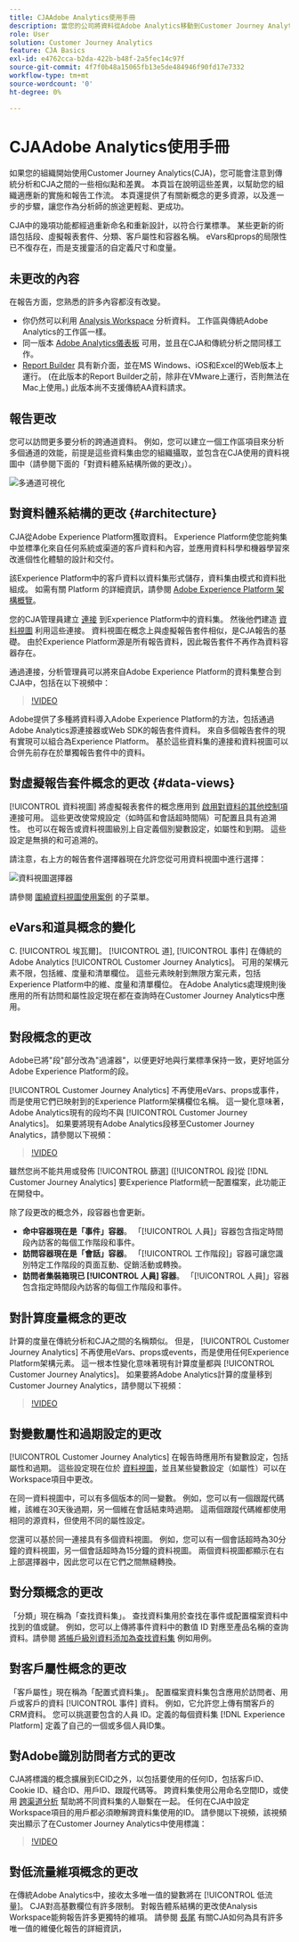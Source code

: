 ```yaml
---
title: CJAAdobe Analytics使用手冊
description: 當您的公司將資料從Adobe Analytics移動到Customer Journey Analytics時，從用戶的角度考慮什麼
role: User
solution: Customer Journey Analytics
feature: CJA Basics
exl-id: e4762cca-b2da-422b-b48f-2a5fec14c97f
source-git-commit: 4f7f0b48a15065fb13e5de484946f90fd17e7332
workflow-type: tm+mt
source-wordcount: '0'
ht-degree: 0%

---
```


# CJAAdobe Analytics使用手冊

如果您的組織開始使用Customer Journey Analytics(CJA)，您可能會注意到傳統分析和CJA之間的一些相似點和差異。 本頁旨在說明這些差異，以幫助您的組織適應新的實施和報告工作流。 本頁還提供了有關新概念的更多資源，以及進一步的步驟，讓您作為分析師的旅途更輕鬆、更成功。

CJA中的幾項功能都經過重新命名和重新設計，以符合行業標準。 某些更新的術語包括段、虛擬報表套件、分類、客戶屬性和容器名稱。 eVars和props的局限性已不復存在，而是支援靈活的自定義尺寸和度量。

## 未更改的內容

在報告方面，您熟悉的許多內容都沒有改變。

* 你仍然可以利用 [Analysis Workspace](/help/analysis-workspace/home.md) 分析資料。 工作區與傳統Adobe Analytics的工作區一樣。
* 同一版本 [Adobe Analytics儀表板](/help/mobile-app/home.md) 可用，並且在CJA和傳統分析之間同樣工作。
* [Report Builder](/help/report-builder/report-buider-overview.md) 具有新介面，並在MS Windows、iOS和Excel的Web版本上運行。 (在此版本的Report Builder之前，除非在VMware上運行，否則無法在Mac上使用。) 此版本尚不支援傳統AA資料請求。

## 報告更改

您可以訪問更多要分析的跨通道資料。 例如，您可以建立一個工作區項目來分析多個通道的效能，前提是這些資料集由您的組織攝取，並包含在CJA使用的資料視圖中（請參閱下面的「對資料體系結構所做的更改」）。

![多通道可視化](assets/cross-channel.png)

## 對資料體系結構的更改 {#architecture}

CJA從Adobe Experience Platform獲取資料。 Experience Platform使您能夠集中並標準化來自任何系統或渠道的客戶資料和內容，並應用資料科學和機器學習來改進個性化體驗的設計和交付。

該Experience Platform中的客戶資料以資料集形式儲存，資料集由模式和資料批組成。 如需有關 Platform 的詳細資訊，請參閱 [Adobe Experience Platform 架構概覽](https://experienceleague.adobe.com/docs/platform-learn/tutorials/intro-to-platform/basic-architecture.html?lang=en)。

您的CJA管理員建立 [連接](/help/connections/create-connection.md) 到Experience Platform中的資料集。 然後他們建造 [資料視圖](/help/data-views/data-views.md) 利用這些連接。 資料視圖在概念上與虛擬報告套件相似，是CJA報告的基礎。 由於Experience Platform源是所有報告資料，因此報告套件不再作為資料容器存在。

通過連接，分析管理員可以將來自Adobe Experience Platform的資料集整合到CJA中，包括在以下視頻中：

>[!VIDEO](https://video.tv.adobe.com/v/35111/?quality=12)

Adobe提供了多種將資料導入Adobe Experience Platform的方法，包括通過Adobe Analytics源連接器或Web SDK的報告套件資料。 來自多個報告套件的現有實現可以組合為Experience Platform。 基於這些資料集的連接和資料視圖可以合併先前存在於單獨報告套件中的資料。

## 對虛擬報告套件概念的更改 {#data-views}

[!UICONTROL 資料視圖] 將虛擬報表套件的概念應用到 [啟用對資料的其他控制項](/help/data-views/create-dataview.md) 連接可用。 這些更改使常規設定（如時區和會話超時間隔）可配置且具有追溯性。 也可以在報告或資料視圖級別上自定義個別變數設定，如屬性和到期。 這些設定是無損的和可追溯的。

請注意，右上方的報告套件選擇器現在允許您從可用資料視圖中進行選擇：

![資料視圖選擇器](assets/data-views.png)

請參閱 [圍繞資料視圖使用案例](/help/data-views/data-views-usecases.md) 的子菜單。

## eVars和道具概念的變化

C. [!UICONTROL 埃瓦爾]。 [!UICONTROL 道], [!UICONTROL 事件] 在傳統的Adobe Analytics [!UICONTROL Customer Journey Analytics]。 可用的架構元素不限，包括維、度量和清單欄位。 這些元素映射到無限方案元素，包括Experience Platform中的維、度量和清單欄位。 在Adobe Analytics處理規則後應用的所有訪問和屬性設定現在都在查詢時在Customer Journey Analytics中應用。

## 對段概念的更改

Adobe已將&quot;段&quot;部分改為&quot;過濾器&quot;，以便更好地與行業標準保持一致，更好地區分Adobe Experience Platform的段。

[!UICONTROL Customer Journey Analytics] 不再使用eVars、props或事件，而是使用它們已映射到的Experience Platform架構欄位名稱。 這一變化意味著，Adobe Analytics現有的段均不與 [!UICONTROL Customer Journey Analytics]。 如果要將現有Adobe Analytics段移至Customer Journey Analytics，請參閱以下視頻：

>[!VIDEO](https://video.tv.adobe.com/v/31982/?quality=12)

雖然您尚不能共用或發佈 [!UICONTROL 篩選] ([!UICONTROL 段]從 [!DNL Customer Journey Analytics] 要Experience Platform統一配置檔案，此功能正在開發中。

除了段更改的概念外，段容器也會更新。

* **命中容器現在是「事件」容器**。 「[!UICONTROL 人員]」容器包含指定時間段內訪客的每個工作階段和事件。
* **訪問容器現在是「會話」容器**。 「[!UICONTROL 工作階段]」容器可讓您識別特定工作階段的頁面互動、促銷活動或轉換。
* **訪問者集裝箱現已 [!UICONTROL 人員] 容器**。 「[!UICONTROL 人員]」容器包含指定時間段內訪客的每個工作階段和事件。

## 對計算度量概念的更改

計算的度量在傳統分析和CJA之間的名稱類似。 但是， [!UICONTROL Customer Journey Analytics] 不再使用eVars、props或events，而是使用任何Experience Platform架構元素。 這一根本性變化意味著現有計算度量都與 [!UICONTROL Customer Journey Analytics]。 如果要將Adobe Analytics計算的度量移到Customer Journey Analytics，請參閱以下視頻：

>[!VIDEO](https://video.tv.adobe.com/v/31788/?quality=12)

## 對變數屬性和過期設定的更改

[!UICONTROL Customer Journey Analytics] 在報告時應用所有變數設定，包括屬性和過期。 這些設定現在位於 [資料視圖](/help/data-views/component-settings/persistence.md)，並且某些變數設定（如屬性）可以在Workspace項目中更改。

在同一資料視圖中，可以有多個版本的同一變數。 例如，您可以有一個跟蹤代碼維，該維在30天後過期，另一個維在會話結束時過期。 這兩個跟蹤代碼維都使用相同的源資料，但使用不同的屬性設定。

您還可以基於同一連接具有多個資料視圖。 例如，您可以有一個會話超時為30分鐘的資料視圖，另一個會話超時為15分鐘的資料視圖。 兩個資料視圖都顯示在右上部選擇器中，因此您可以在它們之間無縫轉換。

## 對分類概念的更改

「分類」現在稱為「查找資料集」。 查找資料集用於查找在事件或配置檔案資料中找到的值或鍵。 例如，您可以上傳將事件資料中的數值 ID 對應至產品名稱的查詢資料。請參閱 [將帳戶級別資料添加為查找資料集](/help/use-cases/b2b.md) 例如用例。

## 對客戶屬性概念的更改

「客戶屬性」現在稱為「配置式資料集」。 配置檔案資料集包含應用於訪問者、用戶或客戶的資料 [!UICONTROL 事件] 資料。 例如，它允許您上傳有關客戶的CRM資料。 您可以挑選要包含的人員 ID。定義的每個資料集 [!DNL Experience Platform] 定義了自己的一個或多個人員ID集。

## 對Adobe識別訪問者方式的更改

CJA將標識的概念擴展到ECID之外，以包括要使用的任何ID，包括客戶ID、Cookie ID、縫合ID、用戶ID、跟蹤代碼等。 跨資料集使用公用命名空間ID，或使用 [跨渠道分析](/help/connections/cca/overview.md) 幫助將不同資料集的人聯繫在一起。 任何在CJA中設定Workspace項目的用戶都必須瞭解跨資料集使用的ID。 請參閱以下視頻，該視頻突出顯示了在Customer Journey Analytics中使用標識：

>[!VIDEO](https://video.tv.adobe.com/v/30750/?quality=12)

## 對低流量維項概念的更改

在傳統Adobe Analytics中，接收太多唯一值的變數將在 [!UICONTROL 低流量]。 CJA對高基數欄位有許多限制。 對報告體系結構的更改使Analysis Workspace能夠報告許多更獨特的維項。 請參閱 [長尾](../analysis-workspace/workspace-faq/long-tail.md) 有關CJA如何為具有許多唯一值的維優化報告的詳細資訊，
